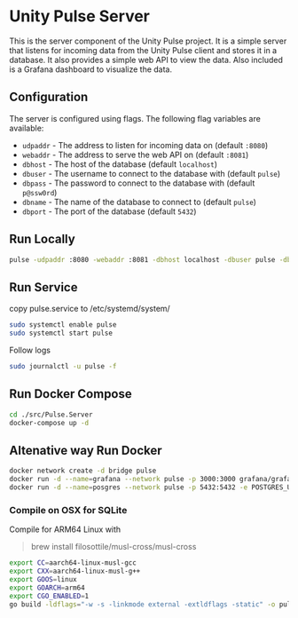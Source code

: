 # Unity Pulse Server

This is the server component of the Unity Pulse project. It is a simple server that listens for incoming data from the Unity Pulse client and stores it in a database. It also provides a simple web API to view the data. Also included is a Grafana dashboard to visualize the data.

## Configuration

The server is configured using flags. The following flag variables are available:

- `udpaddr` - The address to listen for incoming data on (default `:8080`)
- `webaddr` - The address to serve the web API on (default `:8081`)
- `dbhost` - The host of the database (default `localhost`)
- `dbuser` - The username to connect to the database with (default `pulse`)
- `dbpass` - The password to connect to the database with (default `p@ssw0rd`)
- `dbname` - The name of the database to connect to (default `pulse`)
- `dbport` - The port of the database (default `5432`)

## Run Locally

```bash
pulse -udpaddr :8080 -webaddr :8081 -dbhost localhost -dbuser pulse -dbpass p@ssw0rd -dbname pulse -dbport 5432
```

## Run Service

copy pulse.service to /etc/systemd/system/

```bash
sudo systemctl enable pulse
sudo systemctl start pulse
```

Follow logs
    
```bash
sudo journalctl -u pulse -f
```

## Run Docker Compose

```bash
cd ./src/Pulse.Server
docker-compose up -d
```

## Altenative way Run Docker

```bash
docker network create -d bridge pulse
docker run -d --name=grafana --network pulse -p 3000:3000 grafana/grafana-oss
docker run -d --name=posgres --network pulse -p 5432:5432 -e POSTGRES_USER=pulse -e POSTGRES_DB=pulse -e POSTGRES_PASSWORD=p@ssw0rd postgres
```

### Compile on OSX for SQLite

Compile for ARM64 Linux with

> brew install filosottile/musl-cross/musl-cross

```bash
export CC=aarch64-linux-musl-gcc
export CXX=aarch64-linux-musl-g++
export GOOS=linux
export GOARCH=arm64
export CGO_ENABLED=1 
go build -ldflags="-w -s -linkmode external -extldflags -static" -o pulse .
```